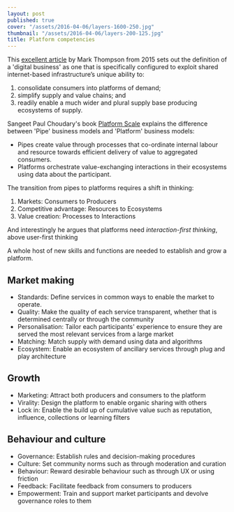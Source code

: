 ```yaml
---
layout: post
published: true
cover: "/assets/2016-04-06/layers-1600-250.jpg"
thumbnail: "/assets/2016-04-06/layers-200-125.jpg"
title: Platform competencies
---
```


This [excellent article](http://www.computerweekly.com/opinion/Where-next-for-UK-government-as-a-platform) by Mark Thompson from 2015 sets out the definition of a 'digital business' as one that is specifically configured to exploit shared internet-based infrastructure’s unique ability to:

1. consolidate consumers into platforms of demand;
2. simplify supply and value chains; and
3. readily enable a much wider and plural supply base producing ecosystems of supply.

Sangeet Paul Choudary's book [Platform Scale](https://www.amazon.co.uk/Platform-Scale-emerging-business-investment/dp/9810967586) explains the difference between 'Pipe' business models and 'Platform' business models:

* Pipes create value through processes that co-ordinate internal labour and resource towards efficient delivery of value to aggregated consumers.
* Platforms orchestrate value-exchanging interactions in their ecosystems using data about the participant.

The transition from pipes to platforms requires a shift in thinking:

1. Markets: Consumers to Producers
2. Competitive advantage: Resources to Ecosystems
3. Value creation: Processes to Interactions

And interestingly he argues that platforms need _interaction-first thinking_, above user-first thinking

A whole host of new skills and functions are needed to establish and grow a platform.

## Market making

* Standards: Define services in common ways to enable the market to operate.
* Quality: Make the quality of each service transparent, whether that is determined centrally or through the community
* Personalisation: Tailor each participants' experience to ensure they are served the most relevant services from a large market
* Matching: Match supply with demand using data and algorithms
* Ecosystem: Enable an ecosystem of ancillary services through plug and play architecture

## Growth

* Marketing: Attract both producers and consumers to the platform
* Virality: Design the platform to enable organic sharing with others
* Lock in: Enable the build up of cumulative value such as reputation, influence, collections or learning filters

## Behaviour and culture

* Governance: Establish rules and decision-making procedures
* Culture: Set community norms such as through moderation and curation
* Behaviour: Reward desirable behaviour such as through UX or using friction
* Feedback: Facilitate feedback from consumers to producers
* Empowerment: Train and support market participants and devolve governance roles to them
